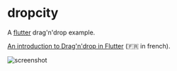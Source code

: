 # dropcity

A [flutter](http://flutter.io/) drag'n'drop example.

[An introduction to Drag'n'drop in Flutter](https://rxlabz.github.io/dart,/flutter/2017/04/15/flutter-dragdrop-p1.html) (:fr: in french).

![screenshot](https://github.com/rxlabz/flutter_dropcity/blob/master/img/dropcity1.png)

